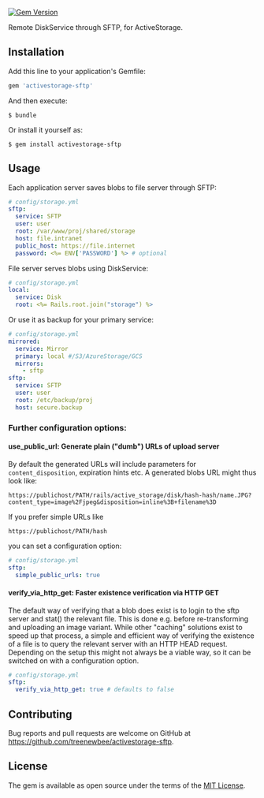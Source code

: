[![Gem Version](https://badge.fury.io/rb/activestorage-sftp.svg)](https://badge.fury.io/rb/activestorage-sftp)

Remote DiskService through SFTP, for ActiveStorage. 

## Installation

Add this line to your application's Gemfile:

```ruby
gem 'activestorage-sftp'
```

And then execute:

    $ bundle

Or install it yourself as:

    $ gem install activestorage-sftp

## Usage

Each application server saves blobs to file server through SFTP:

```yml
# config/storage.yml
sftp:
  service: SFTP
  user: user
  root: /var/www/proj/shared/storage
  host: file.intranet
  public_host: https://file.internet
  password: <%= ENV['PASSWORD'] %> # optional
```

File server serves blobs using DiskService:
```yml
# config/storage.yml
local:
  service: Disk
  root: <%= Rails.root.join("storage") %>
```

Or use it as backup for your primary service:
```yml
# config/storage.yml
mirrored:
  service: Mirror
  primary: local #/S3/AzureStorage/GCS
  mirrors:
    - sftp
sftp:
  service: SFTP
  user: user
  root: /etc/backup/proj
  host: secure.backup
```

### Further configuration options:

#### use_public_url: Generate plain ("dumb") URLs of upload server

By default the generated URLs will include parameters for `content_disposition`, expiration hints etc.  A generated blobs URL might thus look like:

    https://publichost/PATH/rails/active_storage/disk/hash-hash/name.JPG?content_type=image%2Fjpeg&disposition=inline%3B+filename%3D

If you prefer simple URLs like

    https://publichost/PATH/hash

you can set a configuration option:

```yml
# config/storage.yml
sftp:
  simple_public_urls: true
```


#### verify_via_http_get: Faster existence verification via HTTP GET

The default way of verifying that a blob does exist is to login to the sftp server and stat() the relevant file.  This is done e.g. before re-transforming and uploading an image variant.  While other "caching" solutions exist to speed up that process, a simple and efficient way of verifying the existence of a file is to query the relevant server with an HTTP HEAD request.  Depending on the setup this might not always be a viable way, so it can be switched on with a configuration option.

```yml
# config/storage.yml
sftp:
  verify_via_http_get: true # defaults to false
```

## Contributing

Bug reports and pull requests are welcome on GitHub at https://github.com/treenewbee/activestorage-sftp.

## License

The gem is available as open source under the terms of the [MIT License](https://opensource.org/licenses/MIT).
